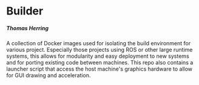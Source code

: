 # Builder

##### Thomas Herring

A collection of Docker images used for isolating the build environment for various project. Especially those projects using ROS or other large runtime systems, this allows for modularity and easy deployment to new systems and for porting existing code between machines. This repo also contains a launcher script that access the host machine's graphics hardware to allow for GUI drawing and acceleration.
